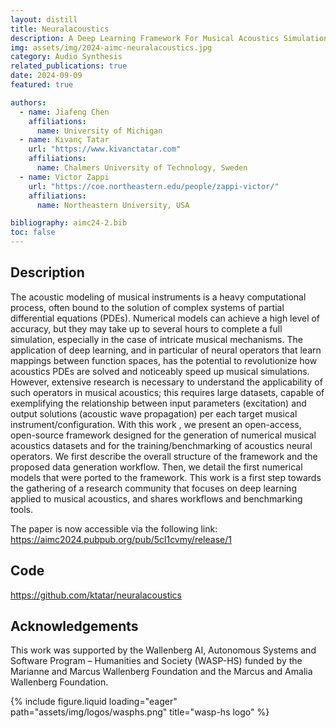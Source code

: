 ```yaml
---
layout: distill
title: Neuralacoustics
description: A Deep Learning Framework For Musical Acoustics Simulations
img: assets/img/2024-aimc-neuralacoustics.jpg
category: Audio Synthesis
related_publications: true
date: 2024-09-09
featured: true

authors:
  - name: Jiafeng Chen
    affiliations:
      name: University of Michigan
  - name: Kıvanç Tatar
    url: "https://www.kivanctatar.com"
    affiliations: 
      name: Chalmers University of Technology, Sweden
  - name: Victor Zappi
    url: "https://coe.northeastern.edu/people/zappi-victor/"
    affiliations: 
      name: Northeastern University, USA

bibliography: aimc24-2.bib
toc: false
---
```


## Description

The acoustic modeling of musical instruments is a heavy computational process, often bound to the solution of complex systems of partial differential equations (PDEs). Numerical models can achieve a high level of accuracy, but they may take up to several hours to complete a full simulation, especially in the case of intricate musical mechanisms. The application of deep learning, and in particular of neural operators that learn mappings between function spaces, has the potential to revolutionize how acoustics PDEs are solved and noticeably speed up musical simulations. However, extensive research is necessary to understand the applicability of such operators in musical acoustics; this requires large datasets, capable of exemplifying the relationship between input parameters (excitation) and output solutions (acoustic wave propagation) per each target musical instrument/configuration. With this work <d-cite key="chen_sounding_2024"></d-cite>, we present an open-access, open-source framework designed for the generation of numerical musical acoustics datasets and for the training/benchmarking of acoustics neural operators. We first describe the overall structure of the framework and the proposed data generation workflow. Then, we detail the first numerical models that were ported to the framework. This work is a first step towards the gathering of a research community that focuses on deep learning applied to musical acoustics, and shares workflows and benchmarking tools.

The paper is now accessible via the following link: 
<https://aimc2024.pubpub.org/pub/5cl1cvmy/release/1>

## Code

<i class="fa-brands fa-github"></i> <a>https://github.com/ktatar/neuralacoustics</a>

## Acknowledgements


This work was supported by the Wallenberg AI, Autonomous Systems and Software Program – Humanities and Society (WASP-HS) funded by the Marianne and Marcus Wallenberg Foundation and the Marcus and Amalia Wallenberg Foundation. 
<div>
  <div class="row">
      <div class="col-sm mt-3 mt-md-0">
          {% include figure.liquid loading="eager" path="assets/img/logos/wasphs.png" title="wasp-hs logo" %}
      </div>
  </div>
</div>
